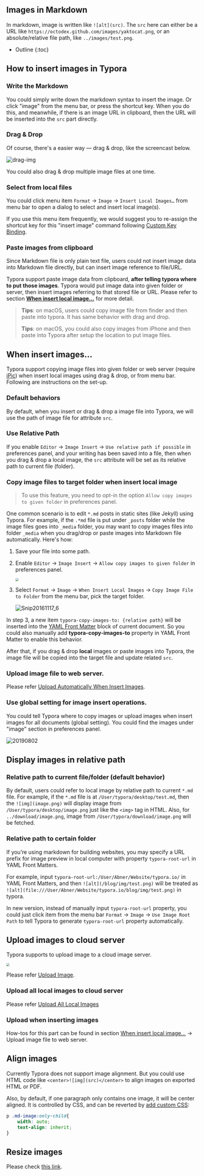 ## Images in Markdown

In markdown, image is written like `![alt](src)`. The `src` here can either be a URL like `https://octodex.github.com/images/yaktocat.png`, or an absolute/relative file path, like `../images/test.png`. 

* Outline
{:toc}



## How to insert images in Typora

### Write the Markdown

You could simply write down the markdown syntax to insert the image. Or click "image" from the menu bar, or press the shortcut key. When you do this, and meanwhile, if there is an image URL in clipboard, then the URL will be inserted into the `src` part directly.

### Drag & Drop

Of course, there's a easier way — drag & drop, like the screencast below. 

![drag-img](https://support.typora.io/media/about-image/drag-img.gif)

You could also drag & drop multiple image files at one time.

### Select from local files

You could click menu item `Format` → `Image` → `Insert Local Images…` from menu bar to open a dialog to select and insert local image(s). 

If you use this menu item frequently, we would suggest you to re-assign the shortcut key for this "insert image" command following [Custom Key Binding](https://support.typora.io/Shortcut-Keys/#change-shortcut-keys).

### Paste images from clipboard

Since Markdown file is only plain text file, users could not insert image data into Markdown file directly, but can insert image reference to file/URL. 

Typora support paste image data from clipboard, **after telling typora where to put those images**. Typora would put image data into given folder or server, then insert images referring to that stored file or URL. Please refer to section **[When insert local image…](#when-insert-local-image…)** for more detail.

> **Tips**: on macOS, users could copy image file from finder and then paste into typora. It has same behavior with drag and drop.
>
> **Tips**: on macOS, you could also copy images from iPhone and then paste into Typora after setup the location to put image files.

## When insert images...

Typora support copying image files into given folder or web server (require [iPic][]) when insert local images using drag & drop, or from menu bar. Following are instructions on the set-up.

### Default behaviors

By default, when you insert or drag & drop a image file into Typora, we will use the path of image file for attribute `src`. 

### Use Relative Path

If you enable `Editor` → `Image Insert` →  `Use relative path if possible` in preferences panel, and your writing has been saved into a file, then when you drag & drop a local image, the `src` attribute will be set as its relative path to current file (folder).

### Copy image files to target folder when insert local image

> To use this feature, you need to opt-in the option `Allow copy images to given folder` in preferences panel.

One common scenario is to edit `*.md` posts in static sites (like Jekyll) using Typora. For example, if the `.*md` file is put under `_posts` folder while the image files goes into `_media` folder, you may want to copy images files into folder `_media` when you drag/drop or paste images into Markdown file automatically. Here's how:

1. Save your file into some path.

2. Enable `Editor` → `Image Insert` → `Allow copy images to given folder` in preferences panel.

   <img src="https://support.typora.io/media/about-image/Snip20161117_2.png" style="zoom:50%" />

3. Select `Format` → `Image` → `When Insert Local Images` → `Copy Image File to Folder` from the menu bar, pick the target folder.

   ![Snip20161117_6](https://support.typora.io/media/about-image/Snip20161117_6.png)

In step 3, a new item `typora-copy-images-to: {relative path}` will be inserted into the [YAML Front Matter][] block of current document. So you could also manually add **typora-copy-images-to** property in YAML Front Matter to enable this behavior.

After that, if you drag & drop **local** images or paste images into Typora, the image file will be copied into the target file and update related `src`.

### Upload image file to web server.

Please refer [Upload Automatically When Insert Images](https://support.typora.io/Upload-Image/#upload-automatically-when-insert-images).

### Use global setting for image insert operations.

You could tell Typora where to copy images or upload images when insert images for all documents (global setting). You could find the images under "image" section in preferences panel.

![20190802](https://support.typora.io/media/about-image/20190802.png)

## Display images in relative path

### Relative path to current file/folder (default behavior)

By default, users could refer to local image by relative path to current `*.md` file. For example, if the `*.md` file is at `/User/typora/desktop/test.md`, then the `![img](image.png)` will display image from `/User/typora/desktop/image.png` just like the `<img>` tag in HTML. Also, for `../download/image.png`, image from `/User/typora/download/image.png` will be fetched.

### Relative path to certain folder

If you’re using markdown for building websites, you may specify a URL prefix for image preview in local computer with property `typora-root-url` in YAML Front Matters. 

For example, input `typora-root-url:/User/Abner/Website/typora.io/` in YAML Front Matters, and then `![alt](/blog/img/test.png)` will be treated as `![alt](file:///User/Abner/Website/typora.io/blog/img/test.png)` in typora.

In new version, instead of manually input `typora-root-url` property, you could just click item from the menu bar `Format` → `Image` → `Use Image Root Path` to tell Typora to generate `typora-root-url` property automatically.

## Upload images to cloud server

Typora supports to upload image to a cloud image server.

<img src="https://support.typora.io/media/image-upload/upload.gif" style="zoom:50%;" />

Please refer [Upload Image](https://support.typora.io/Upload-Image).

### Upload all local images to cloud server

Please refer [Upload All Local Images](https://support.typora.io/Upload-Image/#upload-all-local-images)

### Upload when inserting images

How-tos for this part can be found in section [When insert local image…](#when-insert-local-image…) → Upload image file to web server. 

## Align images

Currently Typora does not support image alignment. But you could use HTML code like `<center>![img](src)</center>` to align images on exported HTML or PDF.

Also, by default, if one paragraph only contains one image, it will be center aligned. It is controlled by CSS, and can be reverted by [add custom CSS](https://support.typora.io/Add-Custom-CSS/):

```css
p .md-image:only-child{
    width: auto;
    text-align: inherit;
}
```

## Resize images

Please check [this link](https://support.typora.io/Resize-Image/).

[YAML Front Matter]: http://yaml.org/
[iPic]: https://itunes.apple.com/app/id1101244278?ls=1&amp;mt=12---